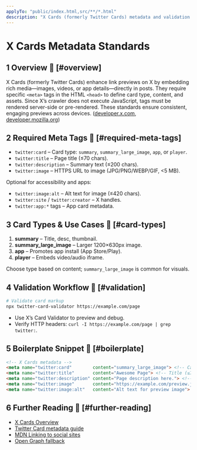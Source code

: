 ```yaml
---
applyTo: "public/index.html,src/**/*.html"
description: "X Cards (formerly Twitter Cards) metadata and validation standards"
---
```


# X Cards Metadata Standards

## 1 Overview 🔗 [#overview]

X Cards (formerly Twitter Cards) enhance link previews on X by embedding rich media—images,
videos, or app details—directly in posts. They require specific `<meta>` tags in the HTML `<head>`
to define card type, content, and assets. Since X’s crawler does not execute JavaScript, tags must be
rendered server-side or pre-rendered. These standards ensure consistent, engaging previews across
devices. ([developer.x.com][1], [developer.mozilla.org][2])

## 2 Required Meta Tags 🔗 [#required-meta-tags]

- `twitter:card` – Card type: `summary`, `summary_large_image`, `app`, or `player`.
- `twitter:title` – Page title (≤70 chars).  
- `twitter:description` – Summary text (≤200 chars).  
- `twitter:image` – HTTPS URL to image (JPG/PNG/WEBP/GIF, <5 MB).  

Optional for accessibility and apps:

- `twitter:image:alt` – Alt text for image (≤420 chars).  
- `twitter:site` / `twitter:creator` – X handles.  
- `twitter:app:*` tags – App card metadata.  

## 3 Card Types & Use Cases 🔗 [#card-types]

1. **summary** – Title, desc, thumbnail.  
2. **summary_large_image** – Larger 1200×630px image.  
3. **app** – Promotes app install (App Store/Play).  
4. **player** – Embeds video/audio iframe.  

Choose type based on content; `summary_large_image` is common for visuals.

## 4 Validation Workflow 🔗 [#validation]

```bash
# Validate card markup
npx twitter-card-validator https://example.com/page
```

- Use X’s Card Validator to preview and debug.  
- Verify HTTP headers: `curl -I https://example.com/page | grep twitter:`.  

## 5 Boilerplate Snippet 🔗 [#boilerplate]

```html
<!-- X Cards metadata -->
<meta name="twitter:card"        content="summary_large_image"> <!-- Card type -->
<meta name="twitter:title"       content="Awesome Page"> <!-- Title (≤70 chars) -->
<meta name="twitter:description" content="Page description here."> <!-- Desc (≤200 chars) -->
<meta name="twitter:image"       content="https://example.com/preview.jpg"> <!-- Preview image (<5MB) -->
<meta name="twitter:image:alt"   content="Alt text for preview image"> <!-- Accessibility -->
```

## 6 Further Reading 🔗 [#further-reading]

- [X Cards Overview][1]  
- [Twitter Card metadata guide][3]  
- [MDN Linking to social sites][2]  
- [Open Graph fallback][4]  

[1]: https://developer.x.com/en/docs/x-for-websites/cards/overview/abouts-cards
[2]: https://developer.mozilla.org/en-US/docs/Web/HTML/Linking_to_social_sites
[3]: https://developer.x.com/en/docs/x-for-websites/cards/overview/markup
[4]: https://ogp.me/
